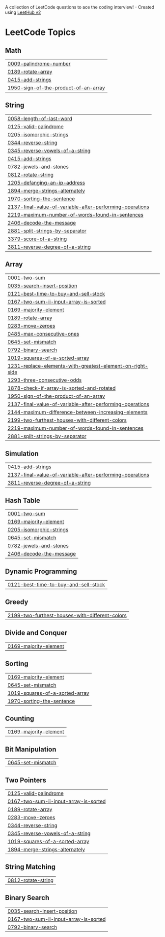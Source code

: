 A collection of LeetCode questions to ace the coding interview! - Created using [LeetHub v2](https://github.com/arunbhardwaj/LeetHub-2.0)
<!---LeetCode Topics Start-->
# LeetCode Topics
## Math
|  |
| ------- |
| [0009-palindrome-number](https://github.com/naveenvatti2003/Coding/tree/master/0009-palindrome-number) |
| [0189-rotate-array](https://github.com/naveenvatti2003/Coding/tree/master/0189-rotate-array) |
| [0415-add-strings](https://github.com/naveenvatti2003/Coding/tree/master/0415-add-strings) |
| [1950-sign-of-the-product-of-an-array](https://github.com/naveenvatti2003/Coding/tree/master/1950-sign-of-the-product-of-an-array) |
## String
|  |
| ------- |
| [0058-length-of-last-word](https://github.com/naveenvatti2003/Coding/tree/master/0058-length-of-last-word) |
| [0125-valid-palindrome](https://github.com/naveenvatti2003/Coding/tree/master/0125-valid-palindrome) |
| [0205-isomorphic-strings](https://github.com/naveenvatti2003/Coding/tree/master/0205-isomorphic-strings) |
| [0344-reverse-string](https://github.com/naveenvatti2003/Coding/tree/master/0344-reverse-string) |
| [0345-reverse-vowels-of-a-string](https://github.com/naveenvatti2003/Coding/tree/master/0345-reverse-vowels-of-a-string) |
| [0415-add-strings](https://github.com/naveenvatti2003/Coding/tree/master/0415-add-strings) |
| [0782-jewels-and-stones](https://github.com/naveenvatti2003/Coding/tree/master/0782-jewels-and-stones) |
| [0812-rotate-string](https://github.com/naveenvatti2003/Coding/tree/master/0812-rotate-string) |
| [1205-defanging-an-ip-address](https://github.com/naveenvatti2003/Coding/tree/master/1205-defanging-an-ip-address) |
| [1894-merge-strings-alternately](https://github.com/naveenvatti2003/Coding/tree/master/1894-merge-strings-alternately) |
| [1970-sorting-the-sentence](https://github.com/naveenvatti2003/Coding/tree/master/1970-sorting-the-sentence) |
| [2137-final-value-of-variable-after-performing-operations](https://github.com/naveenvatti2003/Coding/tree/master/2137-final-value-of-variable-after-performing-operations) |
| [2219-maximum-number-of-words-found-in-sentences](https://github.com/naveenvatti2003/Coding/tree/master/2219-maximum-number-of-words-found-in-sentences) |
| [2406-decode-the-message](https://github.com/naveenvatti2003/Coding/tree/master/2406-decode-the-message) |
| [2881-split-strings-by-separator](https://github.com/naveenvatti2003/Coding/tree/master/2881-split-strings-by-separator) |
| [3379-score-of-a-string](https://github.com/naveenvatti2003/Coding/tree/master/3379-score-of-a-string) |
| [3811-reverse-degree-of-a-string](https://github.com/naveenvatti2003/Coding/tree/master/3811-reverse-degree-of-a-string) |
## Array
|  |
| ------- |
| [0001-two-sum](https://github.com/naveenvatti2003/Coding/tree/master/0001-two-sum) |
| [0035-search-insert-position](https://github.com/naveenvatti2003/Coding/tree/master/0035-search-insert-position) |
| [0121-best-time-to-buy-and-sell-stock](https://github.com/naveenvatti2003/Coding/tree/master/0121-best-time-to-buy-and-sell-stock) |
| [0167-two-sum-ii-input-array-is-sorted](https://github.com/naveenvatti2003/Coding/tree/master/0167-two-sum-ii-input-array-is-sorted) |
| [0169-majority-element](https://github.com/naveenvatti2003/Coding/tree/master/0169-majority-element) |
| [0189-rotate-array](https://github.com/naveenvatti2003/Coding/tree/master/0189-rotate-array) |
| [0283-move-zeroes](https://github.com/naveenvatti2003/Coding/tree/master/0283-move-zeroes) |
| [0485-max-consecutive-ones](https://github.com/naveenvatti2003/Coding/tree/master/0485-max-consecutive-ones) |
| [0645-set-mismatch](https://github.com/naveenvatti2003/Coding/tree/master/0645-set-mismatch) |
| [0792-binary-search](https://github.com/naveenvatti2003/Coding/tree/master/0792-binary-search) |
| [1019-squares-of-a-sorted-array](https://github.com/naveenvatti2003/Coding/tree/master/1019-squares-of-a-sorted-array) |
| [1231-replace-elements-with-greatest-element-on-right-side](https://github.com/naveenvatti2003/Coding/tree/master/1231-replace-elements-with-greatest-element-on-right-side) |
| [1293-three-consecutive-odds](https://github.com/naveenvatti2003/Coding/tree/master/1293-three-consecutive-odds) |
| [1878-check-if-array-is-sorted-and-rotated](https://github.com/naveenvatti2003/Coding/tree/master/1878-check-if-array-is-sorted-and-rotated) |
| [1950-sign-of-the-product-of-an-array](https://github.com/naveenvatti2003/Coding/tree/master/1950-sign-of-the-product-of-an-array) |
| [2137-final-value-of-variable-after-performing-operations](https://github.com/naveenvatti2003/Coding/tree/master/2137-final-value-of-variable-after-performing-operations) |
| [2144-maximum-difference-between-increasing-elements](https://github.com/naveenvatti2003/Coding/tree/master/2144-maximum-difference-between-increasing-elements) |
| [2199-two-furthest-houses-with-different-colors](https://github.com/naveenvatti2003/Coding/tree/master/2199-two-furthest-houses-with-different-colors) |
| [2219-maximum-number-of-words-found-in-sentences](https://github.com/naveenvatti2003/Coding/tree/master/2219-maximum-number-of-words-found-in-sentences) |
| [2881-split-strings-by-separator](https://github.com/naveenvatti2003/Coding/tree/master/2881-split-strings-by-separator) |
## Simulation
|  |
| ------- |
| [0415-add-strings](https://github.com/naveenvatti2003/Coding/tree/master/0415-add-strings) |
| [2137-final-value-of-variable-after-performing-operations](https://github.com/naveenvatti2003/Coding/tree/master/2137-final-value-of-variable-after-performing-operations) |
| [3811-reverse-degree-of-a-string](https://github.com/naveenvatti2003/Coding/tree/master/3811-reverse-degree-of-a-string) |
## Hash Table
|  |
| ------- |
| [0001-two-sum](https://github.com/naveenvatti2003/Coding/tree/master/0001-two-sum) |
| [0169-majority-element](https://github.com/naveenvatti2003/Coding/tree/master/0169-majority-element) |
| [0205-isomorphic-strings](https://github.com/naveenvatti2003/Coding/tree/master/0205-isomorphic-strings) |
| [0645-set-mismatch](https://github.com/naveenvatti2003/Coding/tree/master/0645-set-mismatch) |
| [0782-jewels-and-stones](https://github.com/naveenvatti2003/Coding/tree/master/0782-jewels-and-stones) |
| [2406-decode-the-message](https://github.com/naveenvatti2003/Coding/tree/master/2406-decode-the-message) |
## Dynamic Programming
|  |
| ------- |
| [0121-best-time-to-buy-and-sell-stock](https://github.com/naveenvatti2003/Coding/tree/master/0121-best-time-to-buy-and-sell-stock) |
## Greedy
|  |
| ------- |
| [2199-two-furthest-houses-with-different-colors](https://github.com/naveenvatti2003/Coding/tree/master/2199-two-furthest-houses-with-different-colors) |
## Divide and Conquer
|  |
| ------- |
| [0169-majority-element](https://github.com/naveenvatti2003/Coding/tree/master/0169-majority-element) |
## Sorting
|  |
| ------- |
| [0169-majority-element](https://github.com/naveenvatti2003/Coding/tree/master/0169-majority-element) |
| [0645-set-mismatch](https://github.com/naveenvatti2003/Coding/tree/master/0645-set-mismatch) |
| [1019-squares-of-a-sorted-array](https://github.com/naveenvatti2003/Coding/tree/master/1019-squares-of-a-sorted-array) |
| [1970-sorting-the-sentence](https://github.com/naveenvatti2003/Coding/tree/master/1970-sorting-the-sentence) |
## Counting
|  |
| ------- |
| [0169-majority-element](https://github.com/naveenvatti2003/Coding/tree/master/0169-majority-element) |
## Bit Manipulation
|  |
| ------- |
| [0645-set-mismatch](https://github.com/naveenvatti2003/Coding/tree/master/0645-set-mismatch) |
## Two Pointers
|  |
| ------- |
| [0125-valid-palindrome](https://github.com/naveenvatti2003/Coding/tree/master/0125-valid-palindrome) |
| [0167-two-sum-ii-input-array-is-sorted](https://github.com/naveenvatti2003/Coding/tree/master/0167-two-sum-ii-input-array-is-sorted) |
| [0189-rotate-array](https://github.com/naveenvatti2003/Coding/tree/master/0189-rotate-array) |
| [0283-move-zeroes](https://github.com/naveenvatti2003/Coding/tree/master/0283-move-zeroes) |
| [0344-reverse-string](https://github.com/naveenvatti2003/Coding/tree/master/0344-reverse-string) |
| [0345-reverse-vowels-of-a-string](https://github.com/naveenvatti2003/Coding/tree/master/0345-reverse-vowels-of-a-string) |
| [1019-squares-of-a-sorted-array](https://github.com/naveenvatti2003/Coding/tree/master/1019-squares-of-a-sorted-array) |
| [1894-merge-strings-alternately](https://github.com/naveenvatti2003/Coding/tree/master/1894-merge-strings-alternately) |
## String Matching
|  |
| ------- |
| [0812-rotate-string](https://github.com/naveenvatti2003/Coding/tree/master/0812-rotate-string) |
## Binary Search
|  |
| ------- |
| [0035-search-insert-position](https://github.com/naveenvatti2003/Coding/tree/master/0035-search-insert-position) |
| [0167-two-sum-ii-input-array-is-sorted](https://github.com/naveenvatti2003/Coding/tree/master/0167-two-sum-ii-input-array-is-sorted) |
| [0792-binary-search](https://github.com/naveenvatti2003/Coding/tree/master/0792-binary-search) |
<!---LeetCode Topics End-->